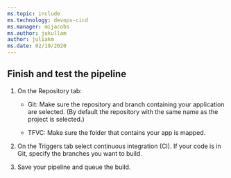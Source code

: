 ```yaml
---
ms.topic: include
ms.technology: devops-cicd
ms.manager: mijacobs
ms.author: jukullam
author: juliakm
ms.date: 02/19/2020
---
```


## Finish and test the pipeline

[//]: # "Todo: Convert this to a shared blurb and use in all three scenarios after reviews are done and branches are merged."
[//]: # "Todo: add TFVC and Git icons"

1.  On the Repository tab:

    * Git: Make sure the repository and branch containing your application are selected. (By default the repository with the same name as the project is selected.)

    * TFVC: Make sure the folder that contains your app is mapped.

2.  On the Triggers tab select continuous integration (CI). If your code is in Git, specify the branches you want to build.

3.  Save your pipeline and queue the build.

[//]: # 'Issue: what should I say about the Filters field for TFVC on the Triggers tab? In my test, I saw it set by default to "undefined". Note this is a broader issue and reminder to self to implement outcome in other topics.'
[//]: # "todo: On General tab check Default queue, Build number format $ date:yyyyMMdd $ rev:.r"
